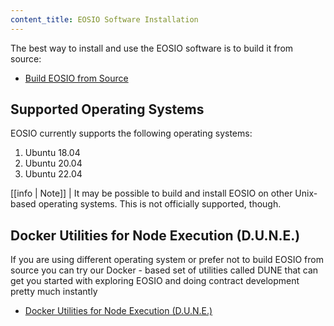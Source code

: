 ```yaml
---
content_title: EOSIO Software Installation
---
```


The best way to install and use the EOSIO software is to build it from source:

* [Build EOSIO from Source](01_build-from-source/index.md)

## Supported Operating Systems

EOSIO currently supports the following operating systems:

1. Ubuntu 18.04
2. Ubuntu 20.04
3. Ubuntu 22.04

[[info | Note]]
| It may be possible to build and install EOSIO on other Unix-based operating systems. This is not officially supported, though.

## Docker Utilities for Node Execution (D.U.N.E.)

If you are using different operating system or prefer not to build EOSIO from source you can try our Docker - based set of utilities called DUNE that can get you started with exploring EOSIO and doing contract development pretty much instantly

* [Docker Utilities for Node Execution (D.U.N.E.)](https://github.com/eosnetworkfoundation/DUNE)
